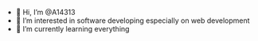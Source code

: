 - 👋 Hi, I’m @A14313
- 👀 I’m interested in software developing especially on web development
- 🌱 I’m currently learning everything

<!---
A14313/A14313 is a ✨ special ✨ repository because its `README.md` (this file) appears on your GitHub profile.
You can click the Preview link to take a look at your changes.
--->
